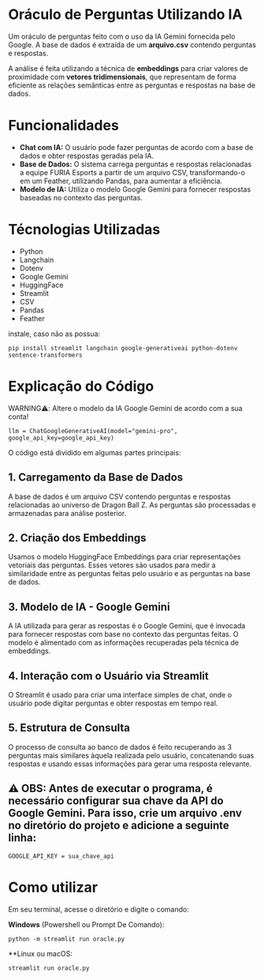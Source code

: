 # Oráculo de Perguntas Utilizando IA
 Um oráculo de perguntas feito com o uso da IA Gemini fornecida pelo Google. A base de dados é extraída de um **arquivo.csv** contendo perguntas e respostas.
 
 A análise é feita utilizando a técnica de **embeddings** para criar valores de proximidade com **vetores tridimensionais**, que representam de forma eficiente as relações semânticas entre as perguntas e respostas na base de dados.  

# Funcionalidades
- **Chat com IA:** O usuário pode fazer perguntas de acordo com a base de dados e obter respostas geradas pela IA.
- **Base de Dados:** O sistema carrega perguntas e respostas relacionadas a equipe FURIA Esports a partir de um arquivo CSV, transformando-o em um Feather, utilizando Pandas, para aumentar a eficiência.
- **Modelo de IA:** Utiliza o modelo Google Gemini para fornecer respostas baseadas no contexto das perguntas.

# Técnologias Utilizadas
- Python
- Langchain
- Dotenv
- Google Gemini
- HuggingFace
- Streamlit
- CSV
- Pandas
- Feather

instale, caso não as possua:
```
pip install streamlit langchain google-generativeai python-dotenv sentence-transformers
```

# Explicação do Código
WARNING⚠️: Altere o modelo da IA Google Gemini de acordo com a sua conta!
```
llm = ChatGoogleGenerativeAI(model="gemini-pro", google_api_key=google_api_key)
```
O código está dividido em algumas partes principais:

## 1. Carregamento da Base de Dados
A base de dados é um arquivo CSV contendo perguntas e respostas relacionadas ao universo de Dragon Ball Z. As perguntas são processadas e armazenadas para análise posterior.
## 2. Criação dos Embeddings
Usamos o modelo HuggingFace Embeddings para criar representações vetoriais das perguntas. Esses vetores são usados para medir a similaridade entre as perguntas feitas pelo usuário e as perguntas na base de dados.
## 3. Modelo de IA - Google Gemini
A IA utilizada para gerar as respostas é o Google Gemini, que é invocada para fornecer respostas com base no contexto das perguntas feitas. O modelo é alimentado com as informações recuperadas pela técnica de embeddings.
## 4. Interação com o Usuário via Streamlit
O Streamlit é usado para criar uma interface simples de chat, onde o usuário pode digitar perguntas e obter respostas em tempo real.
## 5. Estrutura de Consulta
O processo de consulta ao banco de dados é feito recuperando as 3 perguntas mais similares àquela realizada pelo usuário, concatenando suas respostas e usando essas informações para gerar uma resposta relevante.


## ⚠️ OBS: Antes de executar o programa, é necessário configurar sua chave da API do Google Gemini. Para isso, crie um arquivo .env no diretório do projeto e adicione a seguinte linha:
```
GOOGLE_API_KEY = sua_chave_api
```
# Como utilizar

Em seu terminal, acesse o diretório e digite o comando:

**Windows** (Powershell ou Prompt De Comando):  
```
python -m streamlit run oracle.py
```
**Linux ou macOS:  
```
streamlit run oracle.py
```
